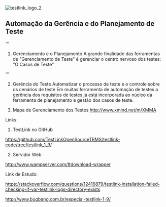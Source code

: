 ![testlink_logo_2](https://user-images.githubusercontent.com/4249709/29342907-033c60be-8204-11e7-9983-9adcc061990b.jpg)


## Automação da Gerência e do Planejamento de Teste

'''
1. Gerenciamento e o Planejamento
A grande finalidade das ferramentas de "Gerenciamento de Teste" é gerenciar o centro nervoso dos testes: "O Casos de Teste"

'''

2. Gerência do Teste
Automatizar o processo de teste e o controle sobre os cenários de teste
Em muitas ferramenta de automação de testes a gerência dos requisitos de testes já está incorporada ao núcleo da ferramenta de planejamento e gestão dos casos de teste.

3. Mapa de Gerenciamento dos Testes
http://www.xmind.net/m/XMMA

Links: 

1. TestLink no GitHub 

https://github.com/TestLinkOpenSourceTRMS/testlink-code/tree/testlink_1_9/

2. Servidor Web

http://www.wampserver.com/#download-wrapper

Link de Estudo: 

https://stackoverflow.com/questions/12416879/testlink-installation-failed-checking-if-var-testlink-logs-directory-exists

http://www.bugbang.com.br/especial-testlink-1-9/

